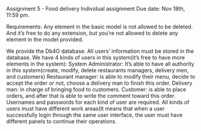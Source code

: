 Assignment 5 - Food delivery
Individual assignment Due date: Nov 18th, 11:59 pm. 
 
Requirements:
Any element in the basic model is not allowed to be deleted. And it’s free to do any extension, but you're not allowed to delete any element in the model provided.
 
We provide the Db4O database. All users’ information must be stored in the database.
We have 4 kinds of users in this system(it’s free to have more elements in the system):
        System Administrator: It’s able to have all authority in this system(create, modify, delete restaurants managers, delivery men, and customers)
        Restaurant manager: is able to modify their menu, decide to accept the order or not, choose a delivery man to finish this order.
        Delivery man: in charge of bringing food to customers.
        Customer: is able to place orders, and after that is able to write the comment toward this order.
Usernames and passwords for each kind of user are required.
All kinds of users must have different work areas(It means that when a user successfully login through the same user interface, the user must have different panels to continue their operations.

